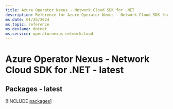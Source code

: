 ```yaml
---
title: Azure Operator Nexus - Network Cloud SDK for .NET
description: Reference for Azure Operator Nexus - Network Cloud SDK for .NET
ms.date: 01/26/2024
ms.topic: reference
ms.devlang: dotnet
ms.service: operatornexus-networkcloud
---
```

# Azure Operator Nexus - Network Cloud SDK for .NET - latest
## Packages - latest
[!INCLUDE [packages](operator-nexus---network-cloud-index.md)]